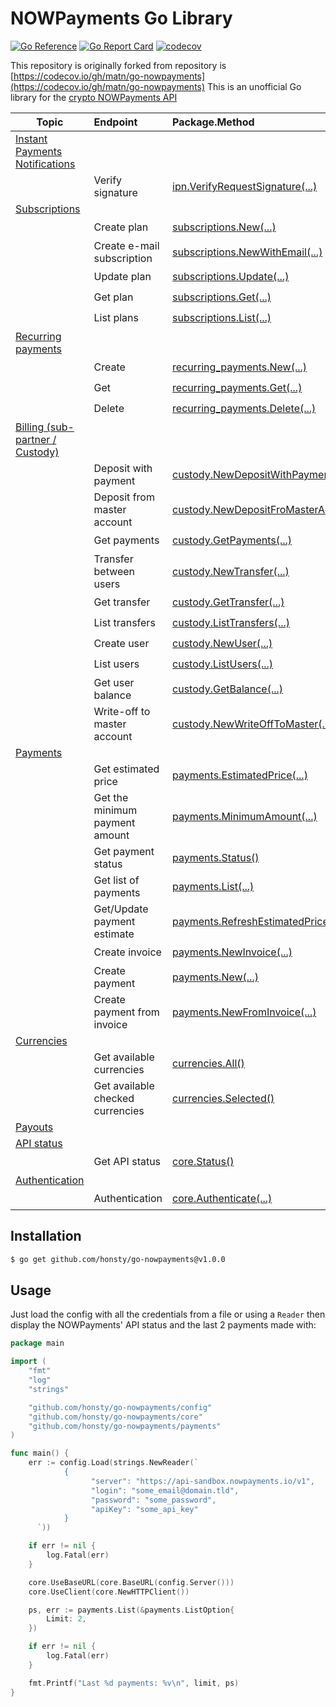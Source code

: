 # NOWPayments Go Library

[![Go Reference](https://pkg.go.dev/badge/github.com/matm/go-nowpayments.svg)](https://pkg.go.dev/github.com/honsty/go-nowpayments)
[![Go Report Card](https://goreportcard.com/badge/github.com/matm/go-nowpayments)](https://goreportcard.com/report/github.com/honsty/go-nowpayments)
[![codecov](https://codecov.io/gh/matm/go-nowpayments/branch/main/graph/badge.svg?token=AP16BAZR68)](https://codecov.io/gh/honsty/go-nowpayments)

This repository is originally forked from  repository is [https://codecov.io/gh/matn/go-nowpayments](https://codecov.io/gh/matn/go-nowpayments)
This is an unofficial Go library for the [crypto NOWPayments API](https://documenter.getpostman.com/view/7907941/S1a32n38#84c51632-01ad-49c0-96f8-fb4b5ad2b24a)

Topic|Endpoint|Package.Method|Implemented
---|:---|:---|:---:
[Instant Payments Notifications](https://documenter.getpostman.com/view/7907941/S1a32n38#689df54e-9f43-42b3-bfe8-9bcca0444a6a)|||Yes
||Verify signature|[ipn.VerifyRequestSignature(...)](https://pkg.go.dev/github.com/honsty/go-nowpayments/ipn#VerifyRequestSignature)|:heavy_check_mark:
[Subscriptions](https://documenter.getpostman.com/view/7907941/2s93JusNJt#7020882a-50d6-465f-bc9b-ff94909bc179)|||Yes
||Create plan|[subscriptions.New(...)](https://pkg.go.dev/github.com/honsty/go-nowpayments/subscriptions#New)|:heavy_check_mark:
||Create e-mail subscription|[subscriptions.NewWithEmail(...)](https://pkg.go.dev/github.com/honsty/go-nowpayments/subscriptions#NewWithEmail)|:heavy_check_mark:
||Update plan|[subscriptions.Update(...)](https://pkg.go.dev/github.com/honsty/go-nowpayments/pkg/subscriptions#Update)|:heavy_check_mark:
||Get plan|[subscriptions.Get(...)](https://pkg.go.dev/github.com/honsty/go-nowpayments/subscriptions#Get)|:heavy_check_mark:
||List plans|[subscriptions.List(...)](https://pkg.go.dev/github.com/honsty/go-nowpayments/subscriptions#List)|:heavy_check_mark:
[Recurring payments](https://documenter.getpostman.com/view/7907941/S1a32n38#689df54e-9f43-42b3-bfe8-9bcca0444a6a)|||Yes
||Create|[recurring_payments.New(...)](https://pkg.go.dev/github.com/honsty/go-nowpayments/recurring_payments#New)|:heavy_check_mark:
||Get|[recurring_payments.Get(...)](https://pkg.go.dev/github.com/honsty/go-nowpayments/recurring_payments#Get)|:heavy_check_mark:
||Delete|[recurring_payments.Delete(...)](https://pkg.go.dev/github.com/honsty/go-nowpayments/recurring_payments#Delete)|:heavy_check_mark:
[Billing (sub-partner / Custody)](https://documenter.getpostman.com/view/7907941/2s93JusNJt#2b3f0024-d9de-4b91-9db4-d3655e4eded9)|||Yes
||Deposit with payment|[custody.NewDepositWithPayment(...)](https://pkg.go.dev/github.com/honsty/go-nowpayments/custody#NewDepositWithPayment)|:heavy_check_mark:
||Deposit from master account|[custody.NewDepositFroMasterAccount(...)](https://pkg.go.dev/github.com/honsty/go-nowpayments/custody#NewDepositFroMasterAccount)|:heavy_check_mark:
||Get payments|[custody.GetPayments(...)](https://pkg.go.dev/github.com/honsty/go-nowpayments/custody#GetPayments)|:heavy_check_mark:
||Transfer between users|[custody.NewTransfer(...)](https://pkg.go.dev/github.com/honsty/go-nowpayments/pkg/custody#NewTransfer)|:heavy_check_mark:
||Get transfer|[custody.GetTransfer(...)](https://pkg.go.dev/github.com/honsty/go-nowpayments/custody#GetTransfer)|:heavy_check_mark:
||List transfers|[custody.ListTransfers(...)](https://pkg.go.dev/github.com/honsty/go-nowpayments/custody#ListTransfers)|:heavy_check_mark:
||Create user|[custody.NewUser(...)](https://pkg.go.dev/github.com/honsty/go-nowpayments/custody#NewUser)|:heavy_check_mark:
||List users|[custody.ListUsers(...)](https://pkg.go.dev/github.com/honsty/go-nowpayments/custody#NewUser)|:heavy_check_mark:
||Get user balance|[custody.GetBalance(...)](https://pkg.go.dev/github.com/honsty/go-nowpayments/custody#GetBalance)|:heavy_check_mark:
||Write-off to master account|[custody.NewWriteOffToMaster(...)](https://pkg.go.dev/github.com/honsty/go-nowpayments/custody#NewWriteOffToMaster)|:heavy_check_mark:
[Payments](https://documenter.getpostman.com/view/7907941/S1a32n38#84c51632-01ad-49c0-96f8-fb4b5ad2b24a)|||Yes
||Get estimated price|[payments.EstimatedPrice(...)](https://pkg.go.dev/github.com/matm/go-nowpayments/pkg/payments#EstimatedPrice)|:heavy_check_mark:
||Get the minimum payment amount|[payments.MinimumAmount(...)](https://pkg.go.dev/github.com/matm/go-nowpayments/pkg/payments#MinimumAmount)|:heavy_check_mark:
||Get payment status|[payments.Status()](https://pkg.go.dev/github.com/matm/go-nowpayments/pkg/payments#Status)|:heavy_check_mark:
||Get list of payments|[payments.List(...)](https://pkg.go.dev/github.com/matm/go-nowpayments/pkg/payments#List)|:heavy_check_mark:
||Get/Update payment estimate|[payments.RefreshEstimatedPrice(...)](https://pkg.go.dev/github.com/matm/go-nowpayments/pkg/payments#RefreshEstimatedPrice)|:heavy_check_mark:
||Create invoice|[payments.NewInvoice(...)](https://pkg.go.dev/github.com/matm/go-nowpayments/pkg/payments#NewInvoice)|:heavy_check_mark:
||Create payment|[payments.New(...)](https://pkg.go.dev/github.com/matm/go-nowpayments/pkg/payments#New)|:heavy_check_mark:
||Create payment from invoice|[payments.NewFromInvoice(...)](https://pkg.go.dev/github.com/matm/go-nowpayments/pkg/payments#NewFromInvoice)|:heavy_check_mark:
[Currencies](https://documenter.getpostman.com/view/7907941/S1a32n38#cb80ccdc-8f7c-426c-89df-1ed2241954a5)|||Yes
||Get available currencies|[currencies.All()](https://pkg.go.dev/github.com/matm/go-nowpayments/pkg/currencies#All)|:heavy_check_mark:
||Get available checked currencies|[currencies.Selected()](https://pkg.go.dev/github.com/matm/go-nowpayments/pkg/currencies#Selected)|:heavy_check_mark:
[Payouts](https://documenter.getpostman.com/view/7907941/S1a32n38#138ee72b-4c4f-40d0-a565-4a1e907f4d94)|||No
[API status](https://documenter.getpostman.com/view/7907941/S1a32n38#9998079f-dcc8-4e07-9ac7-3d52f0fd733a)|||Yes
||Get API status|[core.Status()](https://pkg.go.dev/github.com/matm/go-nowpayments/pkg/core#Status)|:heavy_check_mark:
[Authentication](https://documenter.getpostman.com/view/7907941/S1a32n38#174cd8c5-5973-4be7-9213-05567f8adf27)|||Yes
||Authentication|[core.Authenticate(...)](https://pkg.go.dev/github.com/matm/go-nowpayments/pkg/core#Authenticate)|:heavy_check_mark:

## Installation

```bash
$ go get github.com/honsty/go-nowpayments@v1.0.0
```

## Usage

Just load the config with all the credentials from a file or using a `Reader` then display the NOWPayments' API status and the last 2 payments
made with:

```go
package main

import (
	"fmt"
	"log"
	"strings"

	"github.com/honsty/go-nowpayments/config"
	"github.com/honsty/go-nowpayments/core"
	"github.com/honsty/go-nowpayments/payments"
)

func main() {
	err := config.Load(strings.NewReader(`
            {
                  "server": "https://api-sandbox.nowpayments.io/v1",
                  "login": "some_email@domain.tld",
                  "password": "some_password",
                  "apiKey": "some_api_key"
            }
      `))

	if err != nil {
		log.Fatal(err)
	}

	core.UseBaseURL(core.BaseURL(config.Server()))
	core.UseClient(core.NewHTTPClient())

	ps, err := payments.List(&payments.ListOption{
		Limit: 2,
	})

	if err != nil {
		log.Fatal(err)
	}

	fmt.Printf("Last %d payments: %v\n", limit, ps)
}
```

